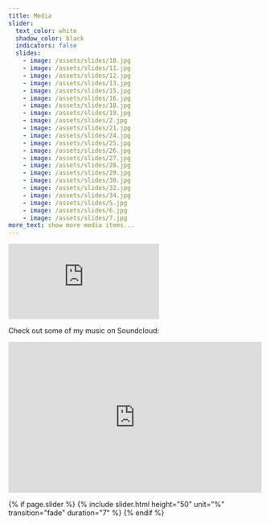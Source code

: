 ```yaml
---
title: Media
slider:
  text_color: white
  shadow_color: black
  indicators: false
  slides: 
    - image: /assets/slides/10.jpg
    - image: /assets/slides/11.jpg
    - image: /assets/slides/12.jpg
    - image: /assets/slides/13.jpg
    - image: /assets/slides/15.jpg
    - image: /assets/slides/16.jpg
    - image: /assets/slides/18.jpg
    - image: /assets/slides/19.jpg
    - image: /assets/slides/2.jpg
    - image: /assets/slides/21.jpg
    - image: /assets/slides/24.jpg
    - image: /assets/slides/25.jpg
    - image: /assets/slides/26.jpg
    - image: /assets/slides/27.jpg
    - image: /assets/slides/28.jpg
    - image: /assets/slides/29.jpg
    - image: /assets/slides/30.jpg
    - image: /assets/slides/32.jpg
    - image: /assets/slides/34.jpg
    - image: /assets/slides/5.jpg
    - image: /assets/slides/6.jpg
    - image: /assets/slides/7.jpg
more_text: show more media items...
---
```

<div class="video-container">
    <iframe class="video" src="https://www.youtube.com/embed/videoseries?list=PLzYpzgBWuLtuKbNPRV_pFqcd_14OsywzU" frameborder="0" allow="accelerometer; autoplay; encrypted-media; gyroscope; picture-in-picture" allowfullscreen></iframe>
</div>

<p/>

<!--more-->

Check out some of my music on Soundcloud:

<iframe width="100%" height="300" scrolling="no" frameborder="no" allow="autoplay" src="https://w.soundcloud.com/player/?url=https%3A//api.soundcloud.com/playlists/903599158&color=%2306095e&auto_play=false&hide_related=false&show_comments=true&show_user=true&show_reposts=false&show_teaser=true&visual=true"></iframe>

<p/>

{% if page.slider %}
    {% include slider.html height="50" unit="%" transition="fade" duration="7" %}
{% endif %}

<style>
    .read-more-state ~ .read-more-trigger:before {
    content: 'Show more...';
    }
</style>
